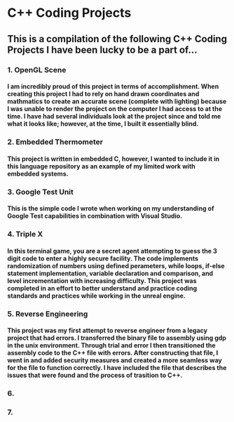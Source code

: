 # C++ Coding Projects

## This is a compilation of the following C++ Coding Projects I have been lucky to be a part of...

### 1. OpenGL Scene
#### I am incredibly proud of this project in terms of accomplishment. When creating this project I had to rely on hand drawn coordinates and mathmatics to create an accurate scene (complete with lighting) because I was unable to render the project on the computer I had access to at the time. I have had several individuals look at the project since and told me what it looks like; however, at the time, I built it essentially blind.

### 2. Embedded Thermometer
#### This project is written in embedded C, however, I wanted to include it in this language repository as an example of my limited work with embedded systems.

### 3. Google Test Unit
#### This is the simple code I wrote when working on my understanding of Google Test capabilities in combination with Visual Studio.

### 4. Triple X
#### In this terminal game, you are a secret agent attempting to guess the 3 digit code to enter a highly secure facility. The code implements randomization of numbers using defined perameters, while loops, if-else statement implementation, variable declaration and comparison, and level incrementation with increasing difficulty. This project was completed in an effort to better understand and practice coding standards and practices while working in the unreal engine.

### 5. Reverse Engineering
#### This project was my first attempt to reverse engineer from a legacy project that had errors. I transferred the binary file to assembly using gdp in the unix environment. Through trial and error I then transitioned the assembly code to the C++ file with errors. After constructing that file, I went in and added security measures and created a more seamless way for the file to function correctly. I have included the file that describes the issues that were found and the process of trasition to C++.
### 6. 
### 7. 

